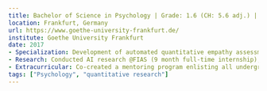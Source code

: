 ```yaml
---
title: Bachelor of Science in Psychology | Grade: 1.6 (CH: 5.6 adj.) | Apr 2017 
location: Frankfurt, Germany
url: https://www.goethe-university-frankfurt.de/
institute: Goethe University Frankfurt
date: 2017
- Specialization: Development of automated quantitative empathy assessment & standardized AR / VR employee trainings, organizational psychology
- Research: Conducted AI research @FIAS (9 month full-time internship), performed market research interviewing 50+ CEOs, analyzing 1,000+ calls
- Extracurricular: Co-created a mentoring program enlisting all undergrads, Elected as independent tutor for applied statistics (3 years | SPSS | R)
tags: ["Psychology", "quantitative research"]
---
```


    